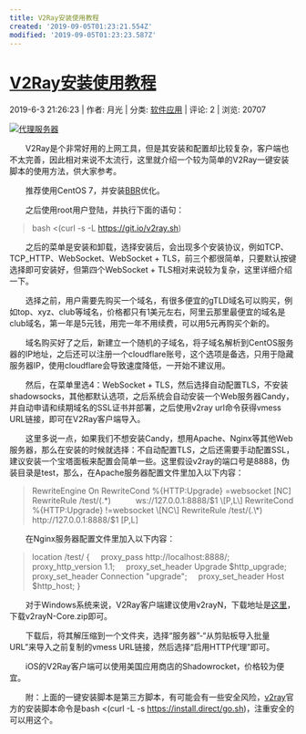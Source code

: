 ```yaml
---
title: V2Ray安装使用教程
created: '2019-09-05T01:23:21.554Z'
modified: '2019-09-05T01:23:23.587Z'
---
```


# [V2Ray安装使用教程](https://www.williamlong.info/archives/5724.html)

2019\-6\-3 21:26:23 | 作者: 月光 | 分类: [软件应用](https://www.williamlong.info/cat/software.html "软件应用") | 评论: 2 | 浏览: 20707

[![代理服务器](https://www.williamlong.info/logo/Proxy.gif)](https://www.williamlong.info/tag/Proxy.html)

　　V2Ray是个非常好用的上网工具，但是其安装和配置却比较复杂，客户端也不太完善，因此相对来说不太流行，这里就介绍一个较为简单的V2Ray一键安装脚本的使用方法，供大家参考。

　　推荐使用CentOS 7，并安装[BBR](https://www.williamlong.info/archives/5586.html)优化。

　　之后使用root用户登陆，并执行下面的语句：

> bash <(curl \-s \-L https://git.io/v2ray.sh)

　　之后的菜单是安装和卸载，选择安装后，会出现多个安装协议，例如TCP、TCP\_HTTP、WebSocket、WebSocket + TLS，前三个都很简单，只要默认按键选择即可安装好，但第四个WebSocket + TLS相对来说较为复杂，这里详细介绍一下。

　　选择之前，用户需要先购买一个域名，有很多便宜的gTLD域名可以购买，例如top、xyz、club等域名，价格都只有1美元左右，阿里云那里最便宜的域名是club域名，第一年是5元钱，用完一年不用续费，可以用5元再购买个新的。

　　域名购买好了之后，新建立一个随机的子域名，将子域名解析到CentOS服务器的IP地址，之后还可以注册一个cloudflare账号，这个选项是备选，只用于隐藏服务器IP，使用cloudflare会导致速度降低，一开始不建议用。

　　然后，在菜单里选4：WebSocket + TLS，然后选择自动配置TLS，不安装shadowsocks，其他都默认选项，之后系统会自动安装一个Web服务器Candy，并自动申请和续期域名的SSL证书并部署，之后使用v2ray url命令获得vmess URL链接，即可在V2Ray客户端导入。

　　这里多说一点，如果我们不想安装Candy，想用Apache、Nginx等其他Web服务器，那么在安装的时候就选择：不自动配置TLS，之后还需要手动配置SSL，建议安装一个宝塔面板来配置会简单一些。这里假设v2ray的端口号是8888，伪装目录是test，那么，在Apache服务器配置文件里加入以下内容：

> RewriteEngine On
> RewriteCond %{HTTP:Upgrade} =websocket \[NC\]
> RewriteRule /test/(.\*)           ws://127.0.0.1:8888/$1 \[P,L\]
> RewriteCond %{HTTP:Upgrade} !=websocket \[NC\]
> RewriteRule /test/(.\*)           http://127.0.0.1:8888/$1 \[P,L\]

　　在Nginx服务器配置文件里加入以下内容：

> location /test/ {
>     proxy\_pass http://localhost:8888/;
>     proxy\_http\_version 1.1;
>     proxy\_set\_header Upgrade $http\_upgrade;
>     proxy\_set\_header Connection "upgrade";
>     proxy\_set\_header Host $http\_host;
> }

　　对于Windows系统来说，V2Ray客户端建议使用v2rayN，下载地址是[这里](https://github.com/2dust/v2rayN/releases)，下载v2rayN\-Core.zip即可。

　　下载后，将其解压缩到一个文件夹，选择“服务器”\-“从剪贴板导入批量URL”来导入之前复制的vmess URL链接，然后选择“启用HTTP代理”即可。

　　iOS的V2Ray客户端可以使用美国应用商店的Shadowrocket，价格较为便宜。

　　附：上面的一键安装脚本是第三方脚本，有可能会有一些安全风险，[v2ray](https://www.v2ray.com/)官方的安装脚本命令是bash <(curl \-L \-s https://install.direct/go.sh)，注重安全的可以用这个。

